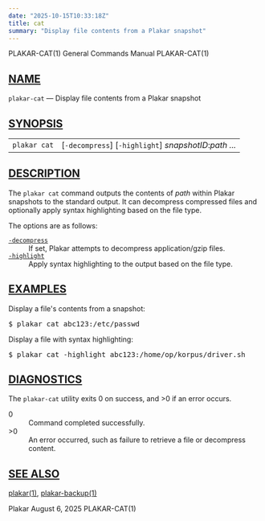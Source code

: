 ```yaml
---
date: "2025-10-15T10:33:18Z"
title: cat
summary: "Display file contents from a Plakar snapshot"
---
```

<div class="head" role="doc-pageheader" aria-label="Manual header
  line"><span class="head-ltitle">PLAKAR-CAT(1)</span>
  <span class="head-vol">General Commands Manual</span>
  <span class="head-rtitle">PLAKAR-CAT(1)</span></div>
<main class="manual-text">
<section class="Sh">
<h2 class="Sh" id="NAME"><a class="permalink" href="#NAME">NAME</a></h2>
<p class="Pp"><code class="Nm">plakar-cat</code> &#x2014;
    <span class="Nd" role="doc-subtitle">Display file contents from a Plakar
    snapshot</span></p>
</section>
<section class="Sh">
<h2 class="Sh" id="SYNOPSIS"><a class="permalink" href="#SYNOPSIS">SYNOPSIS</a></h2>
<table class="Nm">
  <tr>
    <td><code class="Nm">plakar cat</code></td>
    <td>[<code class="Fl">-decompress</code>]
      [<code class="Fl">-highlight</code>]
      <var class="Ar">snapshotID</var>:<var class="Ar">path ...</var></td>
  </tr>
</table>
</section>
<section class="Sh">
<h2 class="Sh" id="DESCRIPTION"><a class="permalink" href="#DESCRIPTION">DESCRIPTION</a></h2>
<p class="Pp">The <code class="Nm">plakar cat</code> command outputs the
    contents of <var class="Ar">path</var> within Plakar snapshots to the
    standard output. It can decompress compressed files and optionally apply
    syntax highlighting based on the file type.</p>
<p class="Pp">The options are as follows:</p>
<dl class="Bl-tag">
  <dt id="decompress"><a class="permalink" href="#decompress"><code class="Fl">-decompress</code></a></dt>
  <dd>If set, Plakar attempts to decompress application/gzip files.</dd>
  <dt id="highlight"><a class="permalink" href="#highlight"><code class="Fl">-highlight</code></a></dt>
  <dd>Apply syntax highlighting to the output based on the file type.</dd>
</dl>
</section>
<section class="Sh">
<h2 class="Sh" id="EXAMPLES"><a class="permalink" href="#EXAMPLES">EXAMPLES</a></h2>
<p class="Pp">Display a file's contents from a snapshot:</p>
<div class="Bd Pp Bd-indent Li">
<pre>$ plakar cat abc123:/etc/passwd</pre>
</div>
<p class="Pp">Display a file with syntax highlighting:</p>
<div class="Bd Pp Bd-indent Li">
<pre>$ plakar cat -highlight abc123:/home/op/korpus/driver.sh</pre>
</div>
</section>
<section class="Sh">
<h2 class="Sh" id="DIAGNOSTICS"><a class="permalink" href="#DIAGNOSTICS">DIAGNOSTICS</a></h2>
<p class="Pp">The <code class="Nm">plakar-cat</code> utility exits&#x00A0;0 on
    success, and&#x00A0;&gt;0 if an error occurs.</p>
<dl class="Bl-tag">
  <dt>0</dt>
  <dd>Command completed successfully.</dd>
  <dt>&gt;0</dt>
  <dd>An error occurred, such as failure to retrieve a file or decompress
      content.</dd>
</dl>
</section>
<section class="Sh">
<h2 class="Sh" id="SEE_ALSO"><a class="permalink" href="#SEE_ALSO">SEE
  ALSO</a></h2>
<p class="Pp"><a class="Xr" href="../plakar/" aria-label="plakar, section
    1">plakar(1)</a>,
    <a class="Xr" href="../plakar-backup/" aria-label="plakar-backup, section
    1">plakar-backup(1)</a></p>
</section>
</main>
<div class="foot" role="doc-pagefooter" aria-label="Manual footer
  line"><span class="foot-left">Plakar</span> <span class="foot-date">August 6,
  2025</span> <span class="foot-right">PLAKAR-CAT(1)</span></div>
